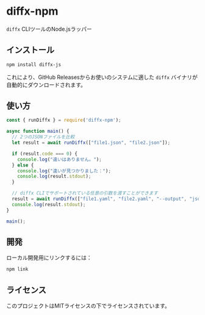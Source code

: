 # diffx-npm

`diffx` CLIツールのNode.jsラッパー

## インストール

```bash
npm install diffx-js
```

これにより、GitHub Releasesからお使いのシステムに適した `diffx` バイナリが自動的にダウンロードされます。

## 使い方

```javascript
const { runDiffx } = require('diffx-npm');

async function main() {
  // 2つのJSONファイルを比較
  let result = await runDiffx(["file1.json", "file2.json"]);

  if (result.code === 0) {
    console.log("違いはありません。");
  } else {
    console.log("違いが見つかりました：");
    console.log(result.stdout);
  }

  // diffx CLIでサポートされている任意の引数を渡すことができます
  result = await runDiffx(["file1.yaml", "file2.yaml", "--output", "json"]);
  console.log(result.stdout);
}

main();
```

## 開発

ローカル開発用にリンクするには：

```bash
npm link
```

## ライセンス

このプロジェクトはMITライセンスの下でライセンスされています。